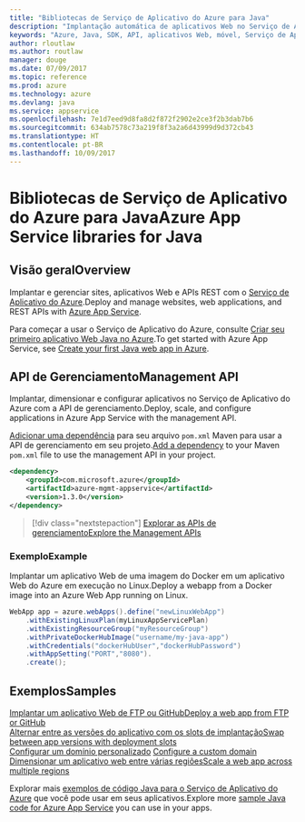 ```yaml
---
title: "Bibliotecas de Serviço de Aplicativo do Azure para Java"
description: "Implantação automática de aplicativos Web no Serviço de Aplicativo do Azure usando as APIs de gerenciamento do Azure."
keywords: "Azure, Java, SDK, API, aplicativos Web, móvel, Serviço de Aplicativo"
author: rloutlaw
ms.author: routlaw
manager: douge
ms.date: 07/09/2017
ms.topic: reference
ms.prod: azure
ms.technology: azure
ms.devlang: java
ms.service: appservice
ms.openlocfilehash: 7e1d7eed9d8fa8d2f872f2902e2ce3f2b3dab7b6
ms.sourcegitcommit: 634ab7578c73a219f8f3a2a6d43999d9d372cb43
ms.translationtype: HT
ms.contentlocale: pt-BR
ms.lasthandoff: 10/09/2017
---
```

# <a name="azure-app-service-libraries-for-java"></a><span data-ttu-id="c4c75-104">Bibliotecas de Serviço de Aplicativo do Azure para Java</span><span class="sxs-lookup"><span data-stu-id="c4c75-104">Azure App Service libraries for Java</span></span>

## <a name="overview"></a><span data-ttu-id="c4c75-105">Visão geral</span><span class="sxs-lookup"><span data-stu-id="c4c75-105">Overview</span></span>

<span data-ttu-id="c4c75-106">Implantar e gerenciar sites, aplicativos Web e APIs REST com o [Serviço de Aplicativo do Azure](/azure/app-service).</span><span class="sxs-lookup"><span data-stu-id="c4c75-106">Deploy and manage websites, web applications, and REST APIs with [Azure App Service](/azure/app-service).</span></span>

<span data-ttu-id="c4c75-107">Para começar a usar o Serviço de Aplicativo do Azure, consulte [Criar seu primeiro aplicativo Web Java no Azure](/azure/app-service-web/app-service-web-get-started-java).</span><span class="sxs-lookup"><span data-stu-id="c4c75-107">To get started with Azure App Service, see [Create your first Java web app in Azure](/azure/app-service-web/app-service-web-get-started-java).</span></span>

## <a name="management-api"></a><span data-ttu-id="c4c75-108">API de Gerenciamento</span><span class="sxs-lookup"><span data-stu-id="c4c75-108">Management API</span></span>

<span data-ttu-id="c4c75-109">Implantar, dimensionar e configurar aplicativos no Serviço de Aplicativo do Azure com a API de gerenciamento.</span><span class="sxs-lookup"><span data-stu-id="c4c75-109">Deploy, scale, and configure applications in Azure App Service with the management API.</span></span>

<span data-ttu-id="c4c75-110">[Adicionar uma dependência](https://maven.apache.org/guides/getting-started/index.html#How_do_I_use_external_dependencies) para seu arquivo `pom.xml` Maven para usar a API de gerenciamento em seu projeto.</span><span class="sxs-lookup"><span data-stu-id="c4c75-110">[Add a dependency](https://maven.apache.org/guides/getting-started/index.html#How_do_I_use_external_dependencies) to your Maven `pom.xml` file to use the management API in your project.</span></span>

```XML
<dependency>
    <groupId>com.microsoft.azure</groupId>
    <artifactId>azure-mgmt-appservice</artifactId>
    <version>1.3.0</version>
</dependency>
```   

> [!div class="nextstepaction"]
> [<span data-ttu-id="c4c75-111">Explorar as APIs de gerenciamento</span><span class="sxs-lookup"><span data-stu-id="c4c75-111">Explore the Management APIs</span></span>](/java/api/overview/azure)

### <a name="example"></a><span data-ttu-id="c4c75-112">Exemplo</span><span class="sxs-lookup"><span data-stu-id="c4c75-112">Example</span></span>

<span data-ttu-id="c4c75-113">Implantar um aplicativo Web de uma imagem do Docker em um aplicativo Web do Azure em execução no Linux.</span><span class="sxs-lookup"><span data-stu-id="c4c75-113">Deploy a webapp from a Docker image into an Azure Web App running on Linux.</span></span>

```java
WebApp app = azure.webApps().define("newLinuxWebApp")
    .withExistingLinuxPlan(myLinuxAppServicePlan)
    .withExistingResourceGroup("myResourceGroup")
    .withPrivateDockerHubImage("username/my-java-app")
    .withCredentials("dockerHubUser","dockerHubPassword")
    .withAppSetting("PORT","8080").
    .create();
```

## <a name="samples"></a><span data-ttu-id="c4c75-114">Exemplos</span><span class="sxs-lookup"><span data-stu-id="c4c75-114">Samples</span></span>

<span data-ttu-id="c4c75-115">[Implantar um aplicativo Web de FTP ou GitHub][1]</span><span class="sxs-lookup"><span data-stu-id="c4c75-115">[Deploy a web app from FTP or GitHub][1]</span></span>  
<span data-ttu-id="c4c75-116">[Alternar entre as versões do aplicativo com os slots de implantação][2]</span><span class="sxs-lookup"><span data-stu-id="c4c75-116">[Swap between app versions with deployment slots][2]</span></span>  
<span data-ttu-id="c4c75-117">[Configurar um domínio personalizado][3] </span><span class="sxs-lookup"><span data-stu-id="c4c75-117">[Configure a custom domain][3] </span></span>  
<span data-ttu-id="c4c75-118">[Dimensionar um aplicativo web entre várias regiões][4]</span><span class="sxs-lookup"><span data-stu-id="c4c75-118">[Scale a web app across multiple regions][4]</span></span>   

<span data-ttu-id="c4c75-119">Explorar mais [exemplos de código Java para o Serviço de Aplicativo do Azure](https://azure.microsoft.com/resources/samples/?platform=java&term=appservice) que você pode usar em seus aplicativos.</span><span class="sxs-lookup"><span data-stu-id="c4c75-119">Explore more [sample Java code for Azure App Service](https://azure.microsoft.com/resources/samples/?platform=java&term=appservice) you can use in your apps.</span></span>

[1]: ../docs-ref-conceptual/java-sdk-configure-webapp-sources.md
[2]: https://azure.microsoft.com/resources/samples/app-service-java-manage-staging-and-production-slots-for-web-apps/
[3]: https://azure.microsoft.com/resources/samples/app-service-java-manage-web-apps-with-custom-domains/
[4]: https://azure.microsoft.com/resources/samples/app-service-java-scale-web-apps-on-linux/
